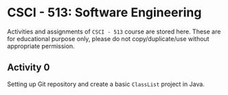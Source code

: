 # CSCI - 513: Software Engineering
Activities and assignments of `CSCI - 513` course are stored here. These are for educational purpose only, please do not copy/duplicate/use without appropriate permission.

## Activity 0
Setting up Git repository and create a basic `ClassList` project in Java.
